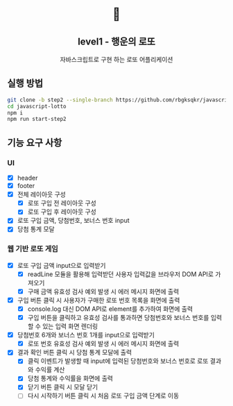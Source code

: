 <h1 align="middle">🎱</h1>
<h2 align="middle">level1 - 행운의 로또</h2>
<p align="middle">자바스크립트로 구현 하는 로또 어플리케이션</p>

## 실행 방법
```bash
git clone -b step2 --single-branch https://github.com/rbgksqkr/javascript-lotto.git
cd javascript-lotto
npm i
npm run start-step2
```

## 기능 요구 사항

### UI
- [x] header
- [x] footer
- [x] 전체 레이아웃 구성
  - [x] 로또 구입 전 레이아웃 구성
  - [x] 로또 구입 후 레이아웃 구성
- [x] 로또 구입 금액, 당첨번호, 보너스 번호 input
- [x] 당첨 통계 모달

### 웹 기반 로또 게임
- [x] 로또 구입 금액 input으로 입력받기
  - [x] readLine 모듈을 활용해 입력받던 사용자 입력값을 브라우저 DOM API로 가져오기
  - [x] 구매 금액 유효성 검사 예외 발생 시 에러 메시지 화면에 출력
- [x] 구입 버튼 클릭 시 사용자가 구매한 로또 번호 목록을 화면에 출력
  - [x] console.log 대신 DOM API로 element를 추가하여 화면에 출력
  - [x] 구입 버튼을 클릭하고 유효성 검사를 통과하면 당첨번호와 보너스 번호를 입력할 수 있는 입력 화면 렌더링
- [x] 당첨번호 6개와 보너스 번호 1개를 input으로 입력받기
  - [x] 로또 번호 유효성 검사 예외 발생 시 에러 메시지 화면에 출력
- [x] 결과 확인 버튼 클릭 시 당첨 통계 모달에 출력
  - [x] 클릭 이벤트가 발생할 때 input에 입력된 당첨번호와 보너스 번호로 로또 결과와 수익률 계산
  - [x] 당첨 통계와 수익률을 화면에 출력
  - [x] 닫기 버튼 클릭 시 모달 닫기
  - [ ] 다시 시작하기 버튼 클릭 시 처음 로또 구입 금액 단계로 이동